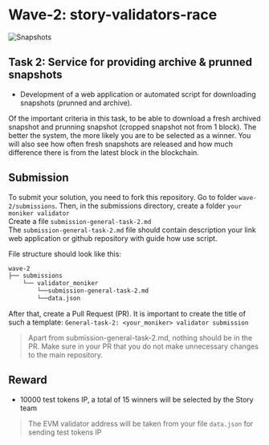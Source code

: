 # Wave-2: story-validators-race
![Snapshots](https://github.com/user-attachments/assets/ef00f54f-b61f-408d-b19c-d3dd31aad2f3)

## Task 2: Service for providing archive & prunned snapshots
- Development of a web application or automated script for downloading snapshots (prunned and archive).

Of the important criteria in this task, to be able to download a fresh archived snapshot and prunning snapshot (cropped snapshot not from 1 block). The better the system, the more likely you are to be selected as a winner. You will also see how often fresh snapshots are released and how much difference there is from the latest block in the blockchain.

## Submission
To submit your solution, you need to fork this repository. Go to folder `wave-2/submissions`. Then, in the submissions directory, create a folder `your moniker validator`</br>
Create a file `submission-general-task-2.md`</br>
The `submission-general-task-2.md` file should contain description your link web application or github repository with guide how use script.

File structure should look like this:
```bash
wave-2
├── submissions
    └── validator_moniker
        └──submission-general-task-2.md
        └──data.json
```
After that, create a Pull Request (PR). It is important to create the title of such a template:
`General-task-2: <your_moniker> validator submission`

> Apart from submission-general-task-2.md, nothing should be in the PR. Make sure in your PR that you do not make unnecessary changes to the main repository.

## Reward
- 10000 test tokens IP, a total of 15 winners will be selected by the Story team
> The EVM validator address will be taken from your file `data.json` for sending test tokens IP
